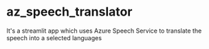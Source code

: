 # az_speech_translator
It's a streamlit app which uses Azure Speech Service to translate the speech into a selected languages
